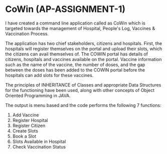 # CoWin (AP-ASSIGNMENT-1)
I have created a command line application called as CoWin which is targeted towards the management of Hospital, People's Log, Vaccines &amp; Vaccination Process.

The application has two chief stakeholders, citizens and hospitals. First, the hospitals will register themselves on the portal and upload their slots, which the
citizens can avail themselves of. The COWIN portal has details of citizens, hospitals and vaccines available on the portal. Vaccine information such as the 
name of the vaccine, the number of doses, and the gap between the doses has been added to the COWIN portal before the hospitals can add slots for these vaccines.

The principles of INHERITANCE of Classes and appropriate Data Structures for the functioning have been used, along with other concepts of Object Oriented Programming 
in JAVA.

The output is menu based and the code performs the following 7 functions:
1) Add Vaccine
2) Register Hospital
3) Register Citizen
4) Create Slots
5) Book a Slot
6) Slots Available in Hospital
7) Check Vaccination Status
